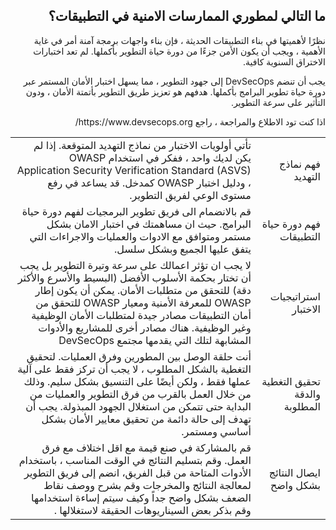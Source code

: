 <h2 dir='rtl' align='right'>ما التالي لمطوري الممارسات الامنية في التطبيقات؟  </h2> 

<p dir='rtl' align='right'> نظرًا لأهميتها في بناء التطبيقات الحديثة ، فإن بناء واجهات برمجة آمنة أمر في غاية الأهمية ، ويجب أن يكون الأمن جزءًا من دورة حياة التطوير بأكملها. لم تعد اختبارات الاختراق السنوية كافية.
<p dir='rtl' align='right'> يجب أن تنضم DevSecOps إلى جهود التطوير ، مما يسهل اختبار الأمان المستمر عبر دورة حياة تطوير البرامج بأكملها. هدفهم هو تعزيز طريق التطوير بأتمتة الأمان ، ودون التأثير على سرعة التطوير.
    
<p dir='rtl' align='right'> اذا كنت تود الاطلاع والمراجعة ، راجع https://www.devsecops.org/ 

<table dir='rtl' align="right">
  <tr>
    <td> فهم نماذج التهديد </td>
    <td>تأتي أولويات الاختبار من نماذج التهديد المتوقعة. إذا لم يكن لديك واحد ، ففكر في استخدام OWASP Application Security Verification Standard (ASVS) ، ودليل اختبار OWASP كمدخل. قد يساعد في رفع مستوى الوعي  لفريق التطوير. </td>
  </tr>
  <tr>
    <td> فهم دورة حياة التطبيقات </td>
    <td>قم بالانضمام الى فريق تطوير البرمجيات لفهم دورة حياة البرامج. حيث ان مساهمتك في اختبار الامان بشكل مستمر ومتوافق مع الادوات والعمليات والاجراءات التي يتفق عليها الجميع وبشكل سلسل. </td>
  </tr>
  <tr>
    <td> استراتيجيات الاختبار</td>
    <td> لا يجب ان تؤثر اعمالك على سرعة وتيرة التطوير بل يجب أن تختار بحكمة الأسلوب الأفضل (البسيط والأسرع والأكثر دقة) للتحقق من متطلبات الأمان. يمكن أن يكون إطار OWASP للمعرفة الأمنية ومعيار OWASP للتحقق من أمان التطبيقات مصادر جيدة لمتطلبات الأمان الوظيفية وغير الوظيفية. هناك مصادر أخرى للمشاريع والأدوات المشابهة لتلك التي يقدمها مجتمع DevSecOps  </td>
  </tr>
  <tr>
    <td> تحقيق التغطية والدقة المطلوبة</td>
    <td> أنت حلقة الوصل بين المطورين وفرق العمليات. لتحقيق التغطية  بالشكل المطلوب ، لا يجب أن تركز فقط على آلية عملها فقط ، ولكن أيضًا على التنسيق بشكل سليم. وذلك من خلال العمل بالقرب من فرق التطوير والعمليات من البداية حتى تتمكن من استغلال الجهود المبذولة. يجب أن تهدف إلى حالة دائمة من تحقيق معايير الأمان بشكل أساسي ومستمر.  </td>
  </tr>
  <tr>
    <td> ايصال النتائج بشكل واضح </td>
    <td> قم بالمشاركة في صنع قيمة مع اقل اختلاف مع فرق العمل.  وقم بتسليم النتائج في الوقت المناسب ، باستخدام الأدوات المتاحة من قبل الفريق، انضم إلى فريق التطوير لمعالجة النتائج والمخرجات وقم بشرح ووصف نقاط الضعف بشكل واضح جداً وكيف سيتم إساءة استخدامها وقم بذكر بعض السيناريوهات الحقيقة لاستغلالها .  </td>
  </tr>
</table>        


[1]: https://www.devsecops.org/
[2]: https://www.owasp.org/index.php/Category:OWASP_Application_Security_Verification_Standard_Project
[3]: https://www.owasp.org/index.php/OWASP_Testing_Project
[4]: https://www.owasp.org/index.php/OWASP_Security_Knowledge_Framework
[5]: https://www.owasp.org/index.php/Category:OWASP_Application_Security_Verification_Standard_Project
[6]: http://devsecops.github.io/
[7]: https://github.com/devsecops/awesome-devsecops
[8]: http://devsecops.org
